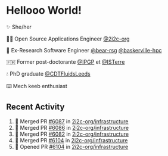 # Hellooo World!

✨ She/her

👩‍💻 Open Source Applications Engineer [@2i2c-org](https://2i2c.org/)

🐻 Ex-Research Software Engineer [@bear-rsg](https://github.com/bear-rsg) [@baskerville-hpc](https://github.com/baskerville-hpc) 

🇫🇷 Former post-doctorante [@IPGP](https://github.com/IPGP) et [@ISTerre](https://www.isterre.fr/) 

💧 PhD graduate [@CDTFluidsLeeds](https://fluid-dynamics.leeds.ac.uk/) 

⌨️ Mech keeb enthusiast 

## Recent Activity 

<!--START_SECTION:activity-->
1. 🎉 Merged PR [#6087](https://github.com/2i2c-org/infrastructure/pull/6087) in [2i2c-org/infrastructure](https://github.com/2i2c-org/infrastructure)
2. 🎉 Merged PR [#6086](https://github.com/2i2c-org/infrastructure/pull/6086) in [2i2c-org/infrastructure](https://github.com/2i2c-org/infrastructure)
3. 🎉 Merged PR [#6082](https://github.com/2i2c-org/infrastructure/pull/6082) in [2i2c-org/infrastructure](https://github.com/2i2c-org/infrastructure)
4. 🎉 Merged PR [#6104](https://github.com/2i2c-org/infrastructure/pull/6104) in [2i2c-org/infrastructure](https://github.com/2i2c-org/infrastructure)
5. 💪 Opened PR [#6104](https://github.com/2i2c-org/infrastructure/pull/6104) in [2i2c-org/infrastructure](https://github.com/2i2c-org/infrastructure)
<!--END_SECTION:activity-->
